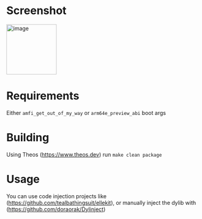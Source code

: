 # Screenshot
<img width="131" alt="image" src="https://github.com/user-attachments/assets/8f270078-2dea-4eca-bf8f-5ad1f6422395" />

# Requirements
Either ```amfi_get_out_of_my_way``` or ```arm64e_preview_abi``` boot args

# Building
Using Theos (https://www.theos.dev) run ```make clean package```

# Usage 
You can use code injection projects like (https://github.com/tealbathingsuit/ellekit), or manually inject the dylib with (https://github.com/doraorak/Dylinject)
